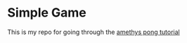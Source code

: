 # Simple Game

This is my repo for going through the [amethys pong tutorial](https://www.amethyst.rs/book/latest/pong-tutorial.html)
